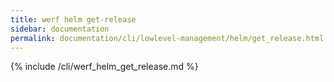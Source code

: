 ```yaml
---
title: werf helm get-release
sidebar: documentation
permalink: documentation/cli/lowlevel-management/helm/get_release.html
---
```


{% include /cli/werf_helm_get_release.md %}
